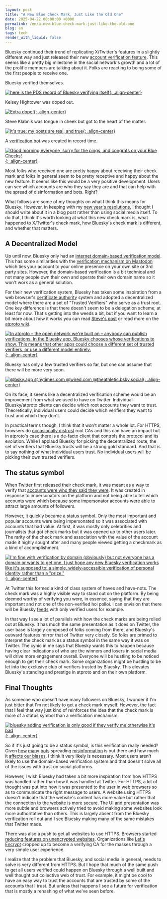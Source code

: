```yaml
---
layout: post
title: "A New Blue Check Mark, Just Like the Old One"
date: 2025-04-22 00:00:00 +0000
permalink: /en/a-new-blue-check-mark-just-like-the-old-one
blog: en
tags: tech
render_with_liquid: false
---
```


Bluesky continued their trend of replicating X/Twitter's features in a slightly
different way and just released their new [account verification
feature](https://bsky.social/about/blog/04-21-2025-verification). This seems
like a pretty big milestone in the social network's growth and a lot of the
prolific members are talking about it. Folks are reacting to being some of the
first people to receive one.

Bluesky verified themselves.

[![here is the PDS record of Bluesky verifying itself](/assets/images/2025-04-22-a-new-blue-check-mark-just-like-the-old-one/Screenshot%202025-04-22%20103142.png){: .align-center}](https://bsky.app/profile/dame.is/post/3lndqd7fx6c2q)

Kelsey Hightower was doped out.

[![Extra dope!](/assets/images/2025-04-22-a-new-blue-check-mark-just-like-the-old-one/Screenshot%202025-04-22%20103304.png){: .align-center}](https://bsky.app/profile/kelseyhightower.com/post/3lndulltmys2u)

Steve Klabnik was tongue in cheek but got to the heart of the matter.

[![it's true: my posts are real, and true](/assets/images/2025-04-22-a-new-blue-check-mark-just-like-the-old-one/Screenshot%202025-04-22%20103552.png){: .align-center}](https://bsky.app/profile/steveklabnik.com/post/3lndqq5ykgc2g)

A [verification bot](https://bsky.app/profile/verified.pds.mmatt.net) was created in record time.

[![Good morning everyone, sorry for the pings, and congrats on your Blue Checks!](/assets/images/2025-04-22-a-new-blue-check-mark-just-like-the-old-one/Screenshot%202025-04-22%20104827.png){: .align-center}](https://bsky.app/profile/verified.pds.mmatt.net/post/3lndqgaqj6s2j)

Most folks who received one are pretty happy about receiving their check mark
and folks in general seem to be pretty receptive and happy about the new
feature. It seems like this would be a very positive development. Users can see
which accounts are who they say they are and that can help with the spread of
disinformation and bots. Right?

What follows are some of my thoughts on what I think this means for Bluesky.
However, in keeping with my [new year's
resolutions](https://www.ianlewis.org/en/2025-new-years-resolutions), I thought
I should write about it in a blog post rather than using social media itself.
To do that, I think it's worth looking at what this new check mark is, what
happened to X/Twitter's check mark, how Bluesky's check mark is different, and
whether that matters.

## A Decentralized Model

Up until now, Bluesky only had an [internet domain-based verification
model](https://bsky.social/about/blog/4-28-2023-domain-handle-tutorial). This
has some similarities with the [verification mechanism on
Mastodon](https://joinmastodon.org/verification) which ties your account to
your online presence on your own site or 3rd party sites. However, the
domain-based verification is a bit technical and not many people own their own
and operate their own domain name so it won't work as a general solution.

For their new verification system, Bluesky has taken some inspiration from a
web browser's [certificate
authority](https://en.wikipedia.org/wiki/Certificate_authority) system and
adopted a decentralized model where there are a set of "Trusted Verifiers" who
serve as a trust root. One key difference is that there doesn't seem to be a
delegation scheme; at least for now. That's getting into the weeds a bit, but
if you want to learn a bit more about how it works you can read [Steve's
post](https://steveklabnik.com/writing/thoughts-on-bluesky-verification/) or
read more on the [atproto
wiki](https://wiki.atprotocol.community/en/wiki/reference/verification).

[![In atproto – the open network we're built on – anybody can publish verifications. In the Bluesky app, Bluesky chooses whose verifications to show. This means that other apps could choose a different set of trusted verifiers, or use a different model entirely.](/assets/images/2025-04-22-a-new-blue-check-mark-just-like-the-old-one/Screenshot%202025-04-22%20111837.png){: .align-center}](https://bsky.app/profile/jay.bsky.team/post/3lnem7rmx3k24)

Bluesky has only a few trusted verifiers so far, but one can assume that there will be more very soon.

[![@bsky.app @nytimes.com @wired.com @theathletic.bsky.social](/assets/images/2025-04-22-a-new-blue-check-mark-just-like-the-old-one/Screenshot%202025-04-22%20122137.png){: .align-center}](https://bsky.app/profile/samuel.bsky.team/post/3lndyqyyr4k2k)

On its face, it seems like a decentralized verification scheme would be an
improvement from what we used to have on Twitter. Individual Bluesky/atproto
clients can decide which root accounts they want to trust. Theoretically,
individual users could decide which verifiers they want to trust and which they
don't.

In practical terms though, I think that it won't matter a whole lot. For
HTTPS, browsers do [occasionally
distrust](https://security.googleblog.com/2024/06/sustaining-digital-certificate-security.html)
root CAs and this can have an impact but in atproto's case there is a de-facto
client that controls the protocol and its evolution. While I applaud Bluesky
for picking the decentralized route, the set of verifiers that Bluesky trusts
will be a strong gold standard. And that is to say nothing of what individual
users trust. No individual users will be picking their own trusted verifiers.

## The status symbol

When Twitter first released their check mark, it was meant as a way to verify
that [accounts were who they said they
were](https://www.huffpost.com/entry/twitter-verified-accounts_b_2863282). It
was created in response to impersonators on the platform and not being able to
tell which accounts were which because some impersonator accounts were able to
attract large amounts of followers.

However, it quickly became a status symbol. Only the most important and popular
accounts were being impersonated so it was associated with accounts that had
value. At first, it was mostly only celebrities and journalists that got check
marks but it was opened up to other users later. The rarity of the check mark
and association with the value of the account made it highly sought after and
many people viewed getting a checkmark as a kind of accomplishment.

[![I'm fine with verification by domain (obviously) but not everyone has a domain or wants to get one. I just hope any new Bluesky verification works like it's supposed to: a simple, widely-accessible verification of personal identity rather than a "prize."](/assets/images/2025-04-22-a-new-blue-check-mark-just-like-the-old-one/Screenshot%202025-04-22%20104411.png){: .align-center}](https://bsky.app/profile/scalzi.com/post/3ln624egpp226)

At Twitter this formed a kind of class system of haves and have-nots. The check
mark was a highly visible way to stand out on the platform. By being deemed
worthy of verifying you were, in essence, saying that they are important and
not one of the non-verified hoi polloi. I can envision that there will be
Bluesky [feeds](https://bsky.app/feeds) with only verified users for example.

In that way I see a lot of parallels with how the check marks are being rolled
out at Bluesky. It has much the same presentation as it does on Twitter, the
user base is largely composed of folks coming from there, and Bluesky's outward
features mirror that of Twitter very closely. So folks are primed to interpret
the check mark as a status symbol in the same way it was on Twitter. The cynic
in me says that Bluesky wants this to happen because having clear indications
of who are the winners and losers in social media will drive more engagement
overall. Everyone will be hustling to be noticed enough to get their check
mark. Some organizations might be hustling to be let into the exclusive club of
verifiers trusted by Bluesky. This elevates Bluesky's standing and prestige in
atproto and on their own platform.

## Final Thoughts

As someone who doesn't have many followers on Bluesky, I wonder if I'm just
bitter that I'm not likely to get a check mark myself. However, the fact that I
feel that way just kind of reinforces the idea that the check mark is more of a
status symbol than a verification mechanism.

[![bluesky adding verification is only good if they verify me otherwise it's bad](/assets/images/2025-04-22-a-new-blue-check-mark-just-like-the-old-one/Screenshot%202025-04-22%20121800.png){: .align-center}](https://bsky.app/profile/crimew.gay/post/3lndrium5dk24)

So if it's just going to be a status symbol, is this verification really
needed? Given
[how](https://www.technologyreview.com/2020/05/21/1002105/covid-bot-twitter-accounts-push-to-reopen-america/)
[many](https://engineering.gwu.edu/quantifying-impact-bots-online-political-discussions)
[bots](https://www.statista.com/statistics/1264226/human-and-bot-web-traffic-share/)
spreading
[misinformation](https://www.statista.com/topics/9713/misinformation-on-social-media/#topicOverview)
is out there and how much it [affects our
biases](https://pmc.ncbi.nlm.nih.gov/articles/PMC10673860/), I think it very
likely is necessary. Most users aren't likely to use the domain-based
verification system and that doesn't solve all of the issues with trust on
social platforms.

However, I wish Bluesky had taken a bit more inspiration from how HTTPS was
handled rather than how it was handled at Twitter. For HTTPS, a lot of thought
was put into how it was presented to the user in web browsers so as to
communicate the right message to users. A website using HTTPS doesn't indicate
that the website's content has more value but rather that the connection to the
website is more secure. The UI and presentation was more subtle and browsers
actively tried to avoid making some websites look more authoritative than
others. This is largely absent from the Bluesky verification roll out and I see
Bluesky making many of the same mistakes that Twitter made.

There was also a push to get all websites to use HTTPS. Browsers started
[reducing features on unencrypted
websites](https://www.chromium.org/Home/chromium-security/deprecating-powerful-features-on-insecure-origins/).
Organizations like [Let's Encrypt](https://letsencrypt.org/) cropped up to
become a verifying CA for the masses through a very simple user experience.

I realize that the problem that Bluesky, and social media in general, needs to
solve is very different from HTTPS. But I hope that much of the same push to
get all users verified could happen on Bluesky through a well built and well
thought out collective web of trust. For example, it might be cool to have an
easy way to trust the accounts that are trusted by some of the accounts that I
trust. But unless that happens I see a future for verification that is mostly a
rehashing of what we've seen before.
